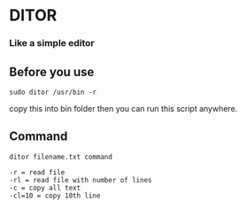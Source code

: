 # DITOR 
### Like a simple editor

## Before you use 
```
sudo ditor /usr/bin -r
```
copy this into bin folder then you can run this script anywhere. 

## Command
```
ditor filename.txt command
```
```
-r = read file
-rl = read file with number of lines
-c = copy all text
-cl=10 = copy 10th line
```